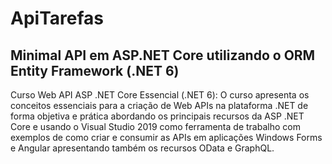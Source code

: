# ApiTarefas

## Minimal API em ASP.NET Core utilizando o ORM Entity Framework (.NET 6)

Curso Web API ASP .NET Core Essencial (.NET 6): O curso apresenta os conceitos essenciais para a criação de Web APIs na plataforma .NET de forma objetiva e prática abordando os principais recursos da ASP .NET Core e usando o Visual Studio 2019 como ferramenta de trabalho com exemplos de como criar e consumir as APIs em aplicações Windows Forms e Angular apresentando também os recursos OData e GraphQL.
